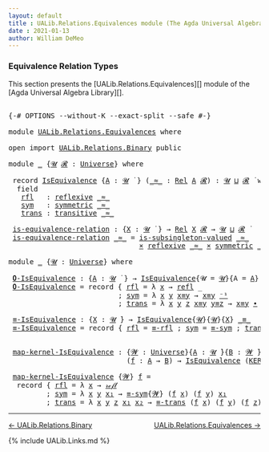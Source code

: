 ```yaml
---
layout: default
title : UALib.Relations.Equivalences module (The Agda Universal Algebra Library)
date : 2021-01-13
author: William DeMeo
---
```


### <a id="equivalence-relation-types">Equivalence Relation Types</a>

This section presents the [UALib.Relations.Equivalences][] module of the [Agda Universal Algebra Library][].

<pre class="Agda">

<a id="342" class="Symbol">{-#</a> <a id="346" class="Keyword">OPTIONS</a> <a id="354" class="Pragma">--without-K</a> <a id="366" class="Pragma">--exact-split</a> <a id="380" class="Pragma">--safe</a> <a id="387" class="Symbol">#-}</a>

<a id="392" class="Keyword">module</a> <a id="399" href="UALib.Relations.Equivalences.html" class="Module">UALib.Relations.Equivalences</a> <a id="428" class="Keyword">where</a>

<a id="435" class="Keyword">open</a> <a id="440" class="Keyword">import</a> <a id="447" href="UALib.Relations.Binary.html" class="Module">UALib.Relations.Binary</a> <a id="470" class="Keyword">public</a>

<a id="478" class="Keyword">module</a> <a id="485" href="UALib.Relations.Equivalences.html#485" class="Module">_</a> <a id="487" class="Symbol">{</a><a id="488" href="UALib.Relations.Equivalences.html#488" class="Bound">𝓤</a> <a id="490" href="UALib.Relations.Equivalences.html#490" class="Bound">𝓡</a> <a id="492" class="Symbol">:</a> <a id="494" href="universes.html#551" class="Postulate">Universe</a><a id="502" class="Symbol">}</a> <a id="504" class="Keyword">where</a>

 <a id="512" class="Keyword">record</a> <a id="519" href="UALib.Relations.Equivalences.html#519" class="Record">IsEquivalence</a> <a id="533" class="Symbol">{</a><a id="534" href="UALib.Relations.Equivalences.html#534" class="Bound">A</a> <a id="536" class="Symbol">:</a> <a id="538" href="UALib.Relations.Equivalences.html#488" class="Bound">𝓤</a> <a id="540" href="universes.html#758" class="Function Operator">̇</a> <a id="542" class="Symbol">}</a> <a id="544" class="Symbol">(</a><a id="545" href="UALib.Relations.Equivalences.html#545" class="Bound Operator">_≈_</a> <a id="549" class="Symbol">:</a> <a id="551" href="UALib.Relations.Binary.html#1171" class="Function">Rel</a> <a id="555" href="UALib.Relations.Equivalences.html#534" class="Bound">A</a> <a id="557" href="UALib.Relations.Equivalences.html#490" class="Bound">𝓡</a><a id="558" class="Symbol">)</a> <a id="560" class="Symbol">:</a> <a id="562" href="UALib.Relations.Equivalences.html#488" class="Bound">𝓤</a> <a id="564" href="Agda.Primitive.html#636" class="Primitive Operator">⊔</a> <a id="566" href="UALib.Relations.Equivalences.html#490" class="Bound">𝓡</a> <a id="568" href="universes.html#758" class="Function Operator">̇</a> <a id="570" class="Keyword">where</a>
  <a id="578" class="Keyword">field</a>
   <a id="587" href="UALib.Relations.Equivalences.html#587" class="Field">rfl</a>   <a id="593" class="Symbol">:</a> <a id="595" href="UALib.Relations.Binary.html#2285" class="Function">reflexive</a> <a id="605" href="UALib.Relations.Equivalences.html#545" class="Bound Operator">_≈_</a>
   <a id="612" href="UALib.Relations.Equivalences.html#612" class="Field">sym</a>   <a id="618" class="Symbol">:</a> <a id="620" href="UALib.Relations.Binary.html#2373" class="Function">symmetric</a> <a id="630" href="UALib.Relations.Equivalences.html#545" class="Bound Operator">_≈_</a>
   <a id="637" href="UALib.Relations.Equivalences.html#637" class="Field">trans</a> <a id="643" class="Symbol">:</a> <a id="645" href="UALib.Relations.Binary.html#2471" class="Function">transitive</a> <a id="656" href="UALib.Relations.Equivalences.html#545" class="Bound Operator">_≈_</a>

 <a id="662" href="UALib.Relations.Equivalences.html#662" class="Function">is-equivalence-relation</a> <a id="686" class="Symbol">:</a> <a id="688" class="Symbol">{</a><a id="689" href="UALib.Relations.Equivalences.html#689" class="Bound">X</a> <a id="691" class="Symbol">:</a> <a id="693" href="UALib.Relations.Equivalences.html#488" class="Bound">𝓤</a> <a id="695" href="universes.html#758" class="Function Operator">̇</a> <a id="697" class="Symbol">}</a> <a id="699" class="Symbol">→</a> <a id="701" href="UALib.Relations.Binary.html#1171" class="Function">Rel</a> <a id="705" href="UALib.Relations.Equivalences.html#689" class="Bound">X</a> <a id="707" href="UALib.Relations.Equivalences.html#490" class="Bound">𝓡</a> <a id="709" class="Symbol">→</a> <a id="711" href="UALib.Relations.Equivalences.html#488" class="Bound">𝓤</a> <a id="713" href="Agda.Primitive.html#636" class="Primitive Operator">⊔</a> <a id="715" href="UALib.Relations.Equivalences.html#490" class="Bound">𝓡</a> <a id="717" href="universes.html#758" class="Function Operator">̇</a>
 <a id="720" href="UALib.Relations.Equivalences.html#662" class="Function">is-equivalence-relation</a> <a id="744" href="UALib.Relations.Equivalences.html#744" class="Bound Operator">_≈_</a> <a id="748" class="Symbol">=</a> <a id="750" href="UALib.Relations.Binary.html#2581" class="Function">is-subsingleton-valued</a> <a id="773" href="UALib.Relations.Equivalences.html#744" class="Bound Operator">_≈_</a>
                               <a id="808" href="MGS-MLTT.html#3515" class="Function Operator">×</a> <a id="810" href="UALib.Relations.Binary.html#2285" class="Function">reflexive</a> <a id="820" href="UALib.Relations.Equivalences.html#744" class="Bound Operator">_≈_</a> <a id="824" href="MGS-MLTT.html#3515" class="Function Operator">×</a> <a id="826" href="UALib.Relations.Binary.html#2373" class="Function">symmetric</a> <a id="836" href="UALib.Relations.Equivalences.html#744" class="Bound Operator">_≈_</a> <a id="840" href="MGS-MLTT.html#3515" class="Function Operator">×</a> <a id="842" href="UALib.Relations.Binary.html#2471" class="Function">transitive</a> <a id="853" href="UALib.Relations.Equivalences.html#744" class="Bound Operator">_≈_</a>

<a id="858" class="Keyword">module</a> <a id="865" href="UALib.Relations.Equivalences.html#865" class="Module">_</a> <a id="867" class="Symbol">{</a><a id="868" href="UALib.Relations.Equivalences.html#868" class="Bound">𝓤</a> <a id="870" class="Symbol">:</a> <a id="872" href="universes.html#551" class="Postulate">Universe</a><a id="880" class="Symbol">}</a> <a id="882" class="Keyword">where</a>

 <a id="890" href="UALib.Relations.Equivalences.html#890" class="Function">𝟎-IsEquivalence</a> <a id="906" class="Symbol">:</a> <a id="908" class="Symbol">{</a><a id="909" href="UALib.Relations.Equivalences.html#909" class="Bound">A</a> <a id="911" class="Symbol">:</a> <a id="913" href="UALib.Relations.Equivalences.html#868" class="Bound">𝓤</a> <a id="915" href="universes.html#758" class="Function Operator">̇</a> <a id="917" class="Symbol">}</a> <a id="919" class="Symbol">→</a> <a id="921" href="UALib.Relations.Equivalences.html#519" class="Record">IsEquivalence</a><a id="934" class="Symbol">{</a><a id="935" class="Argument">𝓤</a> <a id="937" class="Symbol">=</a> <a id="939" href="UALib.Relations.Equivalences.html#868" class="Bound">𝓤</a><a id="940" class="Symbol">}{</a><a id="942" class="Argument">A</a> <a id="944" class="Symbol">=</a> <a id="946" href="UALib.Relations.Equivalences.html#909" class="Bound">A</a><a id="947" class="Symbol">}</a> <a id="949" href="UALib.Relations.Binary.html#1786" class="Function">𝟎-rel</a>
 <a id="956" href="UALib.Relations.Equivalences.html#890" class="Function">𝟎-IsEquivalence</a> <a id="972" class="Symbol">=</a> <a id="974" class="Keyword">record</a> <a id="981" class="Symbol">{</a> <a id="983" href="UALib.Relations.Equivalences.html#587" class="Field">rfl</a> <a id="987" class="Symbol">=</a> <a id="989" class="Symbol">λ</a> <a id="991" href="UALib.Relations.Equivalences.html#991" class="Bound">x</a> <a id="993" class="Symbol">→</a> <a id="995" href="UALib.Prelude.Preliminaries.html#5544" class="InductiveConstructor">refl</a> <a id="1000" class="Symbol">_</a>
                          <a id="1028" class="Symbol">;</a> <a id="1030" href="UALib.Relations.Equivalences.html#612" class="Field">sym</a> <a id="1034" class="Symbol">=</a> <a id="1036" class="Symbol">λ</a> <a id="1038" href="UALib.Relations.Equivalences.html#1038" class="Bound">x</a> <a id="1040" href="UALib.Relations.Equivalences.html#1040" class="Bound">y</a> <a id="1042" href="UALib.Relations.Equivalences.html#1042" class="Bound">x≡y</a> <a id="1046" class="Symbol">→</a> <a id="1048" href="UALib.Relations.Equivalences.html#1042" class="Bound">x≡y</a> <a id="1052" href="MGS-MLTT.html#6125" class="Function Operator">⁻¹</a>
                          <a id="1081" class="Symbol">;</a> <a id="1083" href="UALib.Relations.Equivalences.html#637" class="Field">trans</a> <a id="1089" class="Symbol">=</a> <a id="1091" class="Symbol">λ</a> <a id="1093" href="UALib.Relations.Equivalences.html#1093" class="Bound">x</a> <a id="1095" href="UALib.Relations.Equivalences.html#1095" class="Bound">y</a> <a id="1097" href="UALib.Relations.Equivalences.html#1097" class="Bound">z</a> <a id="1099" href="UALib.Relations.Equivalences.html#1099" class="Bound">x≡y</a> <a id="1103" href="UALib.Relations.Equivalences.html#1103" class="Bound">y≡z</a> <a id="1107" class="Symbol">→</a> <a id="1109" href="UALib.Relations.Equivalences.html#1099" class="Bound">x≡y</a> <a id="1113" href="MGS-MLTT.html#5910" class="Function Operator">∙</a> <a id="1115" href="UALib.Relations.Equivalences.html#1103" class="Bound">y≡z</a> <a id="1119" class="Symbol">}</a>

 <a id="1123" href="UALib.Relations.Equivalences.html#1123" class="Function">≡-IsEquivalence</a> <a id="1139" class="Symbol">:</a> <a id="1141" class="Symbol">{</a><a id="1142" href="UALib.Relations.Equivalences.html#1142" class="Bound">X</a> <a id="1144" class="Symbol">:</a> <a id="1146" href="UALib.Relations.Equivalences.html#868" class="Bound">𝓤</a> <a id="1148" href="universes.html#758" class="Function Operator">̇</a><a id="1149" class="Symbol">}</a> <a id="1151" class="Symbol">→</a> <a id="1153" href="UALib.Relations.Equivalences.html#519" class="Record">IsEquivalence</a><a id="1166" class="Symbol">{</a><a id="1167" href="UALib.Relations.Equivalences.html#868" class="Bound">𝓤</a><a id="1168" class="Symbol">}{</a><a id="1170" href="UALib.Relations.Equivalences.html#868" class="Bound">𝓤</a><a id="1171" class="Symbol">}{</a><a id="1173" href="UALib.Relations.Equivalences.html#1142" class="Bound">X</a><a id="1174" class="Symbol">}</a> <a id="1176" href="UALib.Prelude.Preliminaries.html#5508" class="Datatype Operator">_≡_</a>
 <a id="1181" href="UALib.Relations.Equivalences.html#1123" class="Function">≡-IsEquivalence</a> <a id="1197" class="Symbol">=</a> <a id="1199" class="Keyword">record</a> <a id="1206" class="Symbol">{</a> <a id="1208" href="UALib.Relations.Equivalences.html#587" class="Field">rfl</a> <a id="1212" class="Symbol">=</a> <a id="1214" href="UALib.Prelude.Equality.html#1311" class="Function">≡-rfl</a> <a id="1220" class="Symbol">;</a> <a id="1222" href="UALib.Relations.Equivalences.html#612" class="Field">sym</a> <a id="1226" class="Symbol">=</a> <a id="1228" href="UALib.Prelude.Equality.html#1355" class="Function">≡-sym</a> <a id="1234" class="Symbol">;</a> <a id="1236" href="UALib.Relations.Equivalences.html#637" class="Field">trans</a> <a id="1242" class="Symbol">=</a> <a id="1244" href="UALib.Prelude.Equality.html#1420" class="Function">≡-trans</a> <a id="1252" class="Symbol">}</a>


 <a id="1257" href="UALib.Relations.Equivalences.html#1257" class="Function">map-kernel-IsEquivalence</a> <a id="1282" class="Symbol">:</a> <a id="1284" class="Symbol">{</a><a id="1285" href="UALib.Relations.Equivalences.html#1285" class="Bound">𝓦</a> <a id="1287" class="Symbol">:</a> <a id="1289" href="universes.html#551" class="Postulate">Universe</a><a id="1297" class="Symbol">}{</a><a id="1299" href="UALib.Relations.Equivalences.html#1299" class="Bound">A</a> <a id="1301" class="Symbol">:</a> <a id="1303" href="UALib.Relations.Equivalences.html#868" class="Bound">𝓤</a> <a id="1305" href="universes.html#758" class="Function Operator">̇</a><a id="1306" class="Symbol">}{</a><a id="1308" href="UALib.Relations.Equivalences.html#1308" class="Bound">B</a> <a id="1310" class="Symbol">:</a> <a id="1312" href="UALib.Relations.Equivalences.html#1285" class="Bound">𝓦</a> <a id="1314" href="universes.html#758" class="Function Operator">̇</a><a id="1315" class="Symbol">}</a>
                            <a id="1345" class="Symbol">(</a><a id="1346" href="UALib.Relations.Equivalences.html#1346" class="Bound">f</a> <a id="1348" class="Symbol">:</a> <a id="1350" href="UALib.Relations.Equivalences.html#1299" class="Bound">A</a> <a id="1352" class="Symbol">→</a> <a id="1354" href="UALib.Relations.Equivalences.html#1308" class="Bound">B</a><a id="1355" class="Symbol">)</a> <a id="1357" class="Symbol">→</a> <a id="1359" href="UALib.Relations.Equivalences.html#519" class="Record">IsEquivalence</a> <a id="1373" class="Symbol">(</a><a id="1374" href="UALib.Relations.Binary.html#1341" class="Function">KER-rel</a> <a id="1382" href="UALib.Relations.Equivalences.html#1346" class="Bound">f</a><a id="1383" class="Symbol">)</a>

 <a id="1387" href="UALib.Relations.Equivalences.html#1257" class="Function">map-kernel-IsEquivalence</a> <a id="1412" class="Symbol">{</a><a id="1413" href="UALib.Relations.Equivalences.html#1413" class="Bound">𝓦</a><a id="1414" class="Symbol">}</a> <a id="1416" href="UALib.Relations.Equivalences.html#1416" class="Bound">f</a> <a id="1418" class="Symbol">=</a>
  <a id="1422" class="Keyword">record</a> <a id="1429" class="Symbol">{</a> <a id="1431" href="UALib.Relations.Equivalences.html#587" class="Field">rfl</a> <a id="1435" class="Symbol">=</a> <a id="1437" class="Symbol">λ</a> <a id="1439" href="UALib.Relations.Equivalences.html#1439" class="Bound">x</a> <a id="1441" class="Symbol">→</a> <a id="1443" href="UALib.Prelude.Preliminaries.html#5522" class="InductiveConstructor">𝓇ℯ𝒻𝓁</a>
         <a id="1457" class="Symbol">;</a> <a id="1459" href="UALib.Relations.Equivalences.html#612" class="Field">sym</a> <a id="1463" class="Symbol">=</a> <a id="1465" class="Symbol">λ</a> <a id="1467" href="UALib.Relations.Equivalences.html#1467" class="Bound">x</a> <a id="1469" href="UALib.Relations.Equivalences.html#1469" class="Bound">y</a> <a id="1471" href="UALib.Relations.Equivalences.html#1471" class="Bound">x₁</a> <a id="1474" class="Symbol">→</a> <a id="1476" href="UALib.Prelude.Equality.html#1355" class="Function">≡-sym</a><a id="1481" class="Symbol">{</a><a id="1482" href="UALib.Relations.Equivalences.html#1413" class="Bound">𝓦</a><a id="1483" class="Symbol">}</a> <a id="1485" class="Symbol">(</a><a id="1486" href="UALib.Relations.Equivalences.html#1416" class="Bound">f</a> <a id="1488" href="UALib.Relations.Equivalences.html#1467" class="Bound">x</a><a id="1489" class="Symbol">)</a> <a id="1491" class="Symbol">(</a><a id="1492" href="UALib.Relations.Equivalences.html#1416" class="Bound">f</a> <a id="1494" href="UALib.Relations.Equivalences.html#1469" class="Bound">y</a><a id="1495" class="Symbol">)</a> <a id="1497" href="UALib.Relations.Equivalences.html#1471" class="Bound">x₁</a>
         <a id="1509" class="Symbol">;</a> <a id="1511" href="UALib.Relations.Equivalences.html#637" class="Field">trans</a> <a id="1517" class="Symbol">=</a> <a id="1519" class="Symbol">λ</a> <a id="1521" href="UALib.Relations.Equivalences.html#1521" class="Bound">x</a> <a id="1523" href="UALib.Relations.Equivalences.html#1523" class="Bound">y</a> <a id="1525" href="UALib.Relations.Equivalences.html#1525" class="Bound">z</a> <a id="1527" href="UALib.Relations.Equivalences.html#1527" class="Bound">x₁</a> <a id="1530" href="UALib.Relations.Equivalences.html#1530" class="Bound">x₂</a> <a id="1533" class="Symbol">→</a> <a id="1535" href="UALib.Prelude.Equality.html#1420" class="Function">≡-trans</a> <a id="1543" class="Symbol">(</a><a id="1544" href="UALib.Relations.Equivalences.html#1416" class="Bound">f</a> <a id="1546" href="UALib.Relations.Equivalences.html#1521" class="Bound">x</a><a id="1547" class="Symbol">)</a> <a id="1549" class="Symbol">(</a><a id="1550" href="UALib.Relations.Equivalences.html#1416" class="Bound">f</a> <a id="1552" href="UALib.Relations.Equivalences.html#1523" class="Bound">y</a><a id="1553" class="Symbol">)</a> <a id="1555" class="Symbol">(</a><a id="1556" href="UALib.Relations.Equivalences.html#1416" class="Bound">f</a> <a id="1558" href="UALib.Relations.Equivalences.html#1525" class="Bound">z</a><a id="1559" class="Symbol">)</a> <a id="1561" href="UALib.Relations.Equivalences.html#1527" class="Bound">x₁</a> <a id="1564" href="UALib.Relations.Equivalences.html#1530" class="Bound">x₂</a> <a id="1567" class="Symbol">}</a>
</pre>


--------------------------------------

[← UALib.Relations.Binary](UALib.Relations.Binary.html)
<span style="float:right;">[UALib.Relations.Equivalences →](UALib.Relations.Equivalences.html)</span>

{% include UALib.Links.md %}
